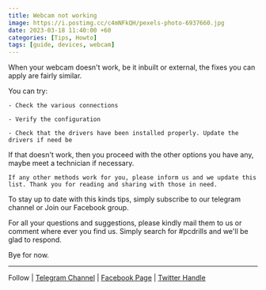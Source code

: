```yaml
---
title: Webcam not working
image: https://i.postimg.cc/c4mNFkQH/pexels-photo-6937660.jpg
date: 2023-03-18 11:40:00 +60
categories: [Tips, Howto]
tags: [guide, devices, webcam]
---
```


When your webcam doesn't work, be it inbuilt or external, the fixes you can apply are fairly similar.



You can try:

    - Check the various connections

    - Verify the configuration

    - Check that the drivers have been installed properly. Update the drivers if need be

If that doesn't work, then you proceed with the other options you have any, maybe meet a technician if necessary.

    If any other methods work for you, please inform us and we update this list. Thank you for reading and sharing with those in need.

To stay up to date with this kinds tips, simply subscribe to our telegram channel or Join our Facebook group.

For all your questions and suggestions, please kindly mail them to us or comment where ever you find us. Simply search for #pcdrills and we'll be glad to respond.


Bye for now.  

---

Follow | [Telegram Channel](https://t.me/pcdrills/) | [Facebook Page](https://facebook.com/pcdrillsofficial/) | [Twitter Handle](https://twitter.com/pc_drills)

